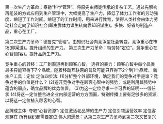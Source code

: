 第一次生产力革命：泰勒“科学管理”。将原先由师徒传承的复杂工艺，通过先解构再组装的方式应用到生产管理中，大幅提高了生产力，降低了体力工作者的劳动强度、缩短了工作时间。缩短了的工作时间，用来进行教育，使得人类社会由体力劳动社会走向了知识社会(即由靠体力谋生转向靠知识谋生)。多快、好省的制造产品，重心在工厂。

第二次生产力革命：德鲁克“管理”。由知识社会向竞争型社会转变。竞争重心在市场(即渠道)。提升组织的生产力。
第三次生产力革命：特劳特“定位”。竞争重心在心智(顾客)。提升品牌生产力。


竞争重心的转移：工厂到渠道再到顾客心智。
选择的暴力：顾客心智中每个品类最多只能容得下7个品牌，随着移动互联网的普及可能只容得下2个到1个品牌。
新生产工具：定位
定位四步法:
  (1)分析整个外部环境，确定我们的竞争对手是谁？竞争对手的价值是什么？
  (2)避开竞争对手在顾客心智中的强势，或是利用其强势中蕴含的弱点，确立品牌的优势位置。
  (3)为这一定位寻求一个可靠的证明----信任状
  (4)将这一定位整合进企业内部运营的方方面面，特别传播上要有足够多的资源,以将这一定位植入顾客的心智。

品牌成主体: 
夺取“心智资源”:
定位激活老品牌的生产力
定位引领运营效率
定位客观存在
所有组织都需要定位
伟大的愿景：从第三次生产力革命到第二次文艺复兴